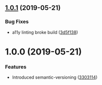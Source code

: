 ## [1.0.1](https://github.com/DarkPurple141/loan-calculator/compare/v1.0.0...v1.0.1) (2019-05-21)


### Bug Fixes

* a11y linting broke build ([3d5f138](https://github.com/DarkPurple141/loan-calculator/commit/3d5f138))

# 1.0.0 (2019-05-21)


### Features

* Introduced semantic-versioning ([3303114](https://github.com/DarkPurple141/loan-calculator/commit/3303114))
